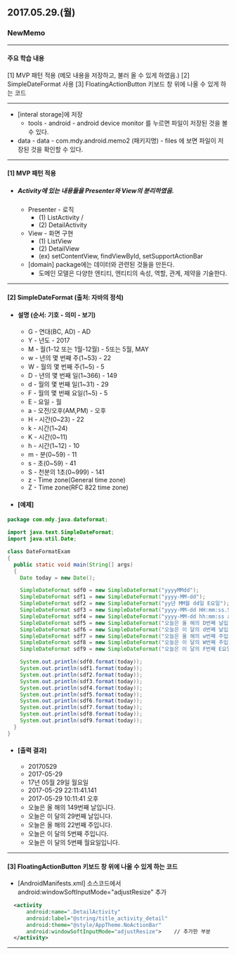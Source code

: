 ## 2017.05.29.(월)

### NewMemo
---
#### 주요 학습 내용
[1] MVP 패턴 적용 (메모 내용을 저장하고, 불러 올 수 있게 하였음.)
[2] SimpleDateFormat 사용
[3] FloatingActionButton 키보드 창 위에 나올 수 있게 하는 코드

---
- [interal storage]에 저장
  - tools - android - android device monitor 를 누르면 파일이 저장된 것을 볼 수 있다.
- data - data - com.mdy.android.memo2 (패키지명) - files 에 보면 파일이 저장된 것을 확인할 수 있다.


---
#### [1] MVP 패턴 적용
* ##### Activity에 있는 내용들을 Presenter와 View의 분리하였음.
  - Presenter - 로직
    - (1) ListActivity /
    - (2) DetailActivity
  - View - 화면 구현
    - (1) ListView
    - (2) DetailView
    - (ex) setContentView, findViewById, setSupportActionBar
  - [domain] package에는 데이터와 관련된 것들을 만든다.
    - 도메인 모델은 다양한 엔티티, 엔티티의 속성, 역할, 관계, 제약을 기술한다.


---
#### [2] SimpleDateFormat  (출처: 자바의 정석)
* #### 설명 (순서: 기호 - 의미 - 보기)
  - G - 연대(BC, AD) - AD
  - Y - 년도 - 2017
  - M - 월(1-12 또는 1월-12월) - 5또는 5월, MAY
  - w - 년의 몇 번째 주(1~53) - 22
  - W - 월의 몇 번째 주(1~5) - 5
  - D - 년의 몇 번째 일(1~366) - 149
  - d - 월의 몇 번째 일(1~31) - 29
  - F - 월의 몇 번째 요일(1~5) - 5
  - E - 요일 - 월
  - a - 오전/오후(AM,PM) - 오후
  - H - 시간(0~23) - 22
  - k - 시간(1~24)
  - K - 시간(0~11)
  - h - 시간(1~12) - 10
  - m - 분(0~59) - 11
  - s - 초(0~59) - 41
  - S - 천분의 1초(0~999) - 141
  - z - Time zone(General time zone)
  - Z - Time zone(RFC 822 time zone)

* #### [예제]
```java
package com.mdy.java.dateformat;

import java.text.SimpleDateFormat;
import java.util.Date;

class DateFormatExam
{
  public static void main(String[] args)
  {
    Date today = new Date();

    SimpleDateFormat sdf0 = new SimpleDateFormat("yyyyMMdd");
    SimpleDateFormat sdf1 = new SimpleDateFormat("yyyy-MM-dd");
    SimpleDateFormat sdf2 = new SimpleDateFormat("yy년 MM월 dd일 E요일");
    SimpleDateFormat sdf3 = new SimpleDateFormat("yyyy-MM-dd HH:mm:ss.SSS");
    SimpleDateFormat sdf4 = new SimpleDateFormat("yyyy-MM-dd hh:mm:ss a");
    SimpleDateFormat sdf5 = new SimpleDateFormat("오늘은 올 해의 D번째 날입니다.");
    SimpleDateFormat sdf6 = new SimpleDateFormat("오늘은 이 달의 d번째 날입니다.");
    SimpleDateFormat sdf7 = new SimpleDateFormat("오늘은 올 해의 w번째 주입니다.");
    SimpleDateFormat sdf8 = new SimpleDateFormat("오늘은 이 달의 W번째 주입니다.");
    SimpleDateFormat sdf9 = new SimpleDateFormat("오늘은 이 달의 F번째 E요일입니다.");

    System.out.println(sdf0.format(today));
    System.out.println(sdf1.format(today));
    System.out.println(sdf2.format(today));
    System.out.println(sdf3.format(today));
    System.out.println(sdf4.format(today));
    System.out.println(sdf5.format(today));
    System.out.println(sdf6.format(today));
    System.out.println(sdf7.format(today));
    System.out.println(sdf8.format(today));
    System.out.println(sdf9.format(today));
  }
}
```
* #### [출력 결과]
  - 20170529
  - 2017-05-29
  - 17년 05월 29일 월요일
  - 2017-05-29 22:11:41.141
  - 2017-05-29 10:11:41 오후
  - 오늘은 올 해의 149번째 날입니다.
  - 오늘은 이 달의 29번째 날입니다.
  - 오늘은 올 해의 22번째 주입니다.
  - 오늘은 이 달의 5번째 주입니다.
  - 오늘은 이 달의 5번째 월요일입니다.
---


#### [3] FloatingActionButton 키보드 창 위에 나올 수 있게 하는 코드
* [AndroidManifests.xml] 소스코드에서
  android:windowSoftInputMode="adjustResize"   추가
```xml
  <activity
      android:name=".DetailActivity"
      android:label="@string/title_activity_detail"
      android:theme="@style/AppTheme.NoActionBar"
      android:windowSoftInputMode="adjustResize">    // 추가한 부분
  </activity>
```
---
